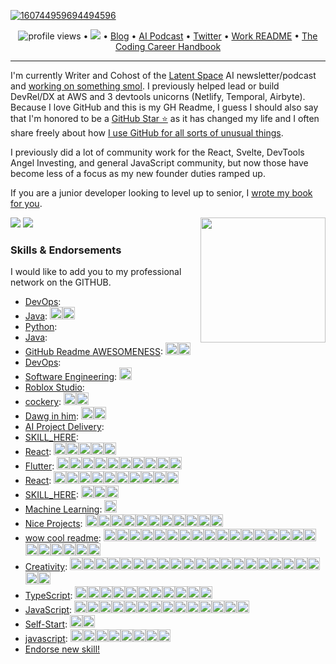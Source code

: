 <!--<h3 align="center">
![image](https://user-images.githubusercontent.com/6764957/87082196-3418a980-c25d-11ea-9987-0d9787d54100.png)
</h3> -->


<!-- Whats up hacker news, i dont give a shit about being a github influencer lmao stop judging me based on literally a bio i typed up in 3 minutes -->


<!-- comment out for now while https://github.com/jstrieb/github-stats/issues/7 is going on -->

[![160744959694494596](https://user-images.githubusercontent.com/6764957/101521273-94ed0f00-39c0-11eb-9721-1fb49097a171.png)](https://github.com/sw-yx?tab=repositories)

<p align="center">
  <img src="https://gpvc.arturio.dev/sw-yx" alt="profile views"> •  
  <a href="https://twitter.com/intent/follow?screen_name=swyx&tw_p=followbutton"><img src="https://img.shields.io/twitter/follow/swyx?label=%40swyx&style=social"></a>  •
  <a href="https://swyx.io">Blog</a> •
  <a href="https://latent.space">AI Podcast</a> •
  <a href="https://twitter.com/intent/follow?screen_name=swyx&tw_p=followbutton">Twitter</a> •
  <a href="https://github.com/sw-yx/README">Work README</a> •
  <a href="https://learninpublic.org/?from=GH%20README">The Coding Career Handbook</a>
</p>

---


I'm currently Writer and Cohost of the [Latent Space](https://latent.space/) AI newsletter/podcast and [working on something smol](https://smol.ai/). I previously helped lead or build DevRel/DX at AWS and 3 devtools unicorns (Netlify, Temporal, Airbyte). Because I love GitHub and this is my GH Readme, I guess I should also say that I'm honored to be a [GitHub Star ⭐](https://stars.github.com/) as it has changed my life and I often share freely about how [I use GitHub for all sorts of unusual things](https://www.google.com/search?q=swyx+how+i+use+github).

I previously did a lot of community work for the React, Svelte, DevTools Angel Investing, and general JavaScript community, but now those have become less of a focus as my new founder duties ramped up.

If you are a junior developer looking to level up to senior, I <a href="https://learninpublic.org/?from=GH%20README">wrote my book for you</a>.

<a href="https://myoctocat.dev/@sw-yx/octocat">
  <img align="right" src="https://user-images.githubusercontent.com/6764957/101532175-1cda1580-39cf-11eb-92fc-8466f97122fc.png" width=200 />
</a>

<!-- 

- See my [full about page here](http://swyx.io/about) as well as [featured writing](https://www.swyx.io/#featured-writing).
- 👯 I am on the [Career Chats](https://careerchats.transistor.fm/), [Svelte Radio](https://www.svelteradio.com/), and [Swyx Mixtape](http://swyx.transistor.fm/) podcasts.
- 💬 Ask me about [Svelte](https://www.swyx.io/svelte-why/) and [React](https://www.youtube.com/watch?v=KJP1E-Y-xyo) and [Temporal](https://temporal.io) and [Airbyte](https://airbyte.io)!
- 📫 How to reach me: `swyx at hey dot com`
- 😄 Pronouns: he/him
- ⚡ Fun fact: I was once [detained in Cuba](https://dev.to/swyx/the-ux-of-proving-our-humanity-to-machines-nf#aside-my-time-as-a-cuban-detainee) on suspicion of being a spy

-->

![](https://github.com/sw-yx/sw-yx/blob/master/generated/overview.svg)
![](https://github.com/sw-yx/sw-yx/blob/master/generated/languages.svg)


<!--START_SECTION:endorsements-->
  ### Skills & Endorsements
  
  I would like to add you to my professional network on the GITHUB.

  <ul>
  <li><a href="https://github.com/swyxio/swyxio/issues/64">DevOps</a>: </li>
<li><a href="https://github.com/swyxio/swyxio/issues/63">Java</a>: <img src=https://avatars.githubusercontent.com/u/66071876?u=604de210151fc480c2f9c198a92879dd804da86e&v=4&s=20 height=20 /><img src=https://avatars.githubusercontent.com/u/66071876?u=604de210151fc480c2f9c198a92879dd804da86e&v=4&s=20 height=20 /></li>
<li><a href="https://github.com/swyxio/swyxio/issues/62">Python</a>: </li>
<li><a href="https://github.com/swyxio/swyxio/issues/61">Java</a>: </li>
<li><a href="https://github.com/swyxio/swyxio/issues/60">GitHub Readme AWESOMENESS</a>: <img src=https://avatars.githubusercontent.com/u/66071876?u=604de210151fc480c2f9c198a92879dd804da86e&v=4&s=20 height=20 /><img src=https://avatars.githubusercontent.com/u/66071876?u=604de210151fc480c2f9c198a92879dd804da86e&v=4&s=20 height=20 /></li>
<li><a href="https://github.com/swyxio/swyxio/issues/59">DevOps</a>: </li>
<li><a href="https://github.com/swyxio/swyxio/issues/56">Software Engineering</a>: <img src=https://avatars.githubusercontent.com/u/158775116?u=81194d2cc9e2404c114f59ae293bbe60dce4c0f9&v=4&s=20 height=20 /></li>
<li><a href="https://github.com/swyxio/swyxio/issues/55">Roblox Studio</a>: </li>
<li><a href="https://github.com/swyxio/swyxio/issues/54">cockery</a>: <img src=https://avatars.githubusercontent.com/u/28301369?u=1a2fb6e1db1ded905a4c38f5643943c1e6c9f64e&v=4&s=20 height=20 /><img src=https://avatars.githubusercontent.com/u/15427049?u=e66d7521bc1ac0de424d9da9ae315fe24afaee92&v=4&s=20 height=20 /></li>
<li><a href="https://github.com/swyxio/swyxio/issues/52">Dawg in him</a>: <img src=https://avatars.githubusercontent.com/u/8742021?u=389d403ecf207e93e39af9c8b43828854655f1a7&v=4&s=20 height=20 /><img src=https://avatars.githubusercontent.com/u/44032235?u=cdab74ccd0fe95efbe9c5620328198bb524305db&v=4&s=20 height=20 /></li>
<li><a href="https://github.com/swyxio/swyxio/issues/51">AI Project Delivery</a>: </li>
<li><a href="https://github.com/swyxio/swyxio/issues/50">SKILL_HERE</a>: </li>
<li><a href="https://github.com/swyxio/swyxio/issues/49">React</a>: <img src=https://avatars.githubusercontent.com/u/46057471?u=4d1bf69d7c338cd909764162dc3354c354f91bed&v=4&s=20 height=20 /><img src=https://avatars.githubusercontent.com/u/2555503?u=d8b410189cf5cb0698858ef6d64bbdd03f0473ef&v=4&s=20 height=20 /><img src=https://avatars.githubusercontent.com/u/46792207?u=3a6ff7bb5471781d3081218ff6ffcef48d2ef955&v=4&s=20 height=20 /><img src=https://avatars.githubusercontent.com/u/6303786?u=daafe664c0f2af5b6ea6bfa72271d0e351c97b2f&v=4&s=20 height=20 /><img src=https://avatars.githubusercontent.com/u/5083214?v=4&s=20 height=20 /></li>
<li><a href="https://github.com/swyxio/swyxio/issues/48">Flutter</a>: <img src=https://avatars.githubusercontent.com/u/15138747?u=77b91bf625688dffe218d01082ecf91e43801cd1&v=4&s=20 height=20 /><img src=https://avatars.githubusercontent.com/u/3353385?u=2ae27e396879f4b43730416370997ad7208c9745&v=4&s=20 height=20 /><img src=https://avatars.githubusercontent.com/u/37607224?u=a6dbee4f04ab3071d2f5b19160bc359d6cd62f8a&v=4&s=20 height=20 /><img src=https://avatars.githubusercontent.com/u/52480636?u=60f01edf07bc7acc5dc7072e8d4b8b86a1809eb8&v=4&s=20 height=20 /><img src=https://avatars.githubusercontent.com/u/76885050?v=4&s=20 height=20 /><img src=https://avatars.githubusercontent.com/u/30106022?u=62f235fb32a91460d03550357b538610a42fb1d5&v=4&s=20 height=20 /><img src=https://avatars.githubusercontent.com/u/79903756?u=560ba2a5067ea4c4553e355fe34791b359f4a5b8&v=4&s=20 height=20 /><img src=https://avatars.githubusercontent.com/u/47685150?u=9841362367533afbfa4f12c72d59ff8760e1b804&v=4&s=20 height=20 /><img src=https://avatars.githubusercontent.com/u/63846399?v=4&s=20 height=20 /><img src=https://avatars.githubusercontent.com/u/64674824?u=65cfa8f3de347a65c83c01d3c2066d32aa139ce5&v=4&s=20 height=20 /></li>
<li><a href="https://github.com/swyxio/swyxio/issues/46">React</a>: <img src=https://avatars.githubusercontent.com/u/56319778?u=7e7129c86cb0839d5ec764b19fd9687d7149868d&v=4&s=20 height=20 /><img src=https://avatars.githubusercontent.com/u/121201452?u=c4ae55c00e76381437343b24f7fdb9bc4433dcad&v=4&s=20 height=20 /><img src=https://avatars.githubusercontent.com/u/78602031?u=40555416e32672ed73e9eaa5637c52ebb3f5ade0&v=4&s=20 height=20 /><img src=https://avatars.githubusercontent.com/u/57211233?u=9e41850fd1bed137d15a9ad25205914ed0f663bd&v=4&s=20 height=20 /><img src=https://avatars.githubusercontent.com/u/4616064?u=dc4532608d264458a1a6179a24c99a983b66f2c2&v=4&s=20 height=20 /><img src=https://avatars.githubusercontent.com/u/95548013?u=a9f02e9359f5e61e5665622b62d7b48dcc703d47&v=4&s=20 height=20 /><img src=https://avatars.githubusercontent.com/u/5029660?u=a284778cc7a3cb286780137638f6d2fd0f77f231&v=4&s=20 height=20 /><img src=https://avatars.githubusercontent.com/u/46057471?u=4d1bf69d7c338cd909764162dc3354c354f91bed&v=4&s=20 height=20 /><img src=https://avatars.githubusercontent.com/u/18576811?u=cab60f106fee85b56525bc558367423e02cdb7f1&v=4&s=20 height=20 /><img src=https://avatars.githubusercontent.com/u/52394293?u=4f927a2ece6b640bf34a3441f6605c1c77d680fc&v=4&s=20 height=20 /></li>
<li><a href="https://github.com/swyxio/swyxio/issues/45">SKILL_HERE</a>: <img src=https://avatars.githubusercontent.com/u/56319778?u=7e7129c86cb0839d5ec764b19fd9687d7149868d&v=4&s=20 height=20 /><img src=https://avatars.githubusercontent.com/u/121201452?u=c4ae55c00e76381437343b24f7fdb9bc4433dcad&v=4&s=20 height=20 /><img src=https://avatars.githubusercontent.com/u/610638?u=313cc0baf1e4028063b5c6c594b6823dbb45dd71&v=4&s=20 height=20 /></li>
<li><a href="https://github.com/swyxio/swyxio/issues/44">Machine Learning</a>: <img src=https://avatars.githubusercontent.com/u/56319778?u=7e7129c86cb0839d5ec764b19fd9687d7149868d&v=4&s=20 height=20 /></li>
<li><a href="https://github.com/swyxio/swyxio/issues/43">Nice Projects</a>: <img src=https://avatars.githubusercontent.com/u/86871991?u=e53a03ec7552d32e0f01d62f51758855d615f70d&v=4&s=20 height=20 /><img src=https://avatars.githubusercontent.com/u/74574275?u=b66164e6e8bb2ebb6510484d2ae31ad605e216af&v=4&s=20 height=20 /><img src=https://avatars.githubusercontent.com/u/60849894?u=c54c724c7d7fd5368f537b886591bf68a7127bfb&v=4&s=20 height=20 /><img src=https://avatars.githubusercontent.com/u/26383905?u=41b5f265617d49c435eef4fe09f0fe5e1e03f80b&v=4&s=20 height=20 /><img src=https://avatars.githubusercontent.com/u/9533646?u=bdeb73be2e3c6aeaacf3e82887429a6e774be38e&v=4&s=20 height=20 /><img src=https://avatars.githubusercontent.com/u/66274903?u=25b3729858874b8bb6a1c5b63570ca1778d913d0&v=4&s=20 height=20 /><img src=https://avatars.githubusercontent.com/u/95628792?u=0892008915626e959ebfee29c3199f9e128d2ff4&v=4&s=20 height=20 /><img src=https://avatars.githubusercontent.com/u/79057640?u=da15edc20e96275a463bb9736a22e9a4eaf876e1&v=4&s=20 height=20 /><img src=https://avatars.githubusercontent.com/u/16997807?u=dd0550e291d4450e5e60f215e535ae42b35043a4&v=4&s=20 height=20 /><img src=https://avatars.githubusercontent.com/u/70442338?u=beb1f1295293ecd690ef5e0828e4eb225439cfe7&v=4&s=20 height=20 /><img src=https://avatars.githubusercontent.com/u/119356356?u=2969fd2499e3d7e0f299cfb44d06fe0de62420d3&v=4&s=20 height=20 /></li>
<li><a href="https://github.com/swyxio/swyxio/issues/41">wow cool readme</a>: <img src=https://avatars.githubusercontent.com/u/67929847?u=8f496a9425b6fb1cd4e717eda5754f5e1ff00d99&v=4&s=20 height=20 /><img src=https://avatars.githubusercontent.com/u/6764957?u=97ad815028595b73b06ee4b0510e66bbe391228d&v=4&s=20 height=20 /><img src=https://avatars.githubusercontent.com/u/8036315?u=edeada0c9164e7b7399f2c9cd74dbb53fcbc62f3&v=4&s=20 height=20 /><img src=https://avatars.githubusercontent.com/u/33608116?v=4&s=20 height=20 /><img src=https://avatars.githubusercontent.com/u/7691110?u=f50895c9c7d4e27e10a10bb41daf739d346ef420&v=4&s=20 height=20 /><img src=https://avatars.githubusercontent.com/u/25782070?u=52456d1dc05f44339fc7ac38e6a12416145f948e&v=4&s=20 height=20 /><img src=https://avatars.githubusercontent.com/u/59306143?u=554f4f17ff1fe3da319641bba270051fd587f7bd&v=4&s=20 height=20 /><img src=https://avatars.githubusercontent.com/u/90595158?u=85d527d9fe622ef8be5be506f346f677176292d9&v=4&s=20 height=20 /><img src=https://avatars.githubusercontent.com/u/89905833?u=2c2d5a336726310c6dbf60b36167100e7179df84&v=4&s=20 height=20 /><img src=https://avatars.githubusercontent.com/u/7946748?u=195c6b7c89cc3493a3624888efbd9b1f74871f06&v=4&s=20 height=20 /><img src=https://avatars.githubusercontent.com/u/4616064?u=dc4532608d264458a1a6179a24c99a983b66f2c2&v=4&s=20 height=20 /><img src=https://avatars.githubusercontent.com/u/3819724?u=a7af35d70c4644c95d3d72ca2ae475f6e599a50e&v=4&s=20 height=20 /><img src=https://avatars.githubusercontent.com/u/59414243?u=0ae16f81f3dcb9f6268390d602f36104acae8d10&v=4&s=20 height=20 /><img src=https://avatars.githubusercontent.com/u/93786592?u=f86ff0e8d0289562c2bfd4df1f2f317e163daea6&v=4&s=20 height=20 /><img src=https://avatars.githubusercontent.com/u/33098072?u=c03aeac26b217a8016c296d1b9c7f447b5743bbc&v=4&s=20 height=20 /><img src=https://avatars.githubusercontent.com/u/142387029?u=0a9ee23ffa612efd43a616fd86f58c5ca2f3607e&v=4&s=20 height=20 /><img src=https://avatars.githubusercontent.com/u/89846654?u=6f2a9ff8d9bff559bd0d112182a3c38881684b3d&v=4&s=20 height=20 /><img src=https://avatars.githubusercontent.com/u/35992057?u=0127beb8fbdedd25bacaf682efc6aadb045ed93b&v=4&s=20 height=20 /><img src=https://avatars.githubusercontent.com/u/122175234?u=822d0ef6c00e5a1144847e62c048a511cbaab625&v=4&s=20 height=20 /><img src=https://avatars.githubusercontent.com/u/6699901?u=32b1934c28bc7f496ec20624654780c2b23f40d3&v=4&s=20 height=20 /><img src=https://avatars.githubusercontent.com/u/10172142?u=ca6cef7414a9d269766bdf1a4749abecdca76265&v=4&s=20 height=20 /><img src=https://avatars.githubusercontent.com/u/119356356?u=2969fd2499e3d7e0f299cfb44d06fe0de62420d3&v=4&s=20 height=20 /><img src=https://avatars.githubusercontent.com/u/32396925?u=5a8ee3008737bdb5f5751a6929fe2c035c184d2b&v=4&s=20 height=20 /></li>
<li><a href="https://github.com/swyxio/swyxio/issues/40">Creativity</a>: <img src=https://avatars.githubusercontent.com/u/5083214?v=4&s=20 height=20 /><img src=https://avatars.githubusercontent.com/u/1330573?v=4&s=20 height=20 /><img src=https://avatars.githubusercontent.com/u/79557780?u=48bc43015df9d39251b9de7ef8e6054a606e7a73&v=4&s=20 height=20 /><img src=https://avatars.githubusercontent.com/u/43346471?u=c768a3c22670552ad1bb83fb78b16794bcbdaaf4&v=4&s=20 height=20 /><img src=https://avatars.githubusercontent.com/u/84139744?u=5023e48fa680d47f5e9bc7c3f3f63627b360e83e&v=4&s=20 height=20 /><img src=https://avatars.githubusercontent.com/u/43886029?v=4&s=20 height=20 /><img src=https://avatars.githubusercontent.com/u/43886029?v=4&s=20 height=20 /><img src=https://avatars.githubusercontent.com/u/43886029?v=4&s=20 height=20 /><img src=https://avatars.githubusercontent.com/u/43886029?v=4&s=20 height=20 /><img src=https://avatars.githubusercontent.com/u/43886029?v=4&s=20 height=20 /><img src=https://avatars.githubusercontent.com/u/43886029?v=4&s=20 height=20 /><img src=https://avatars.githubusercontent.com/u/305414?u=52e76017aea2a5942f042c098e8ce56f50034073&v=4&s=20 height=20 /><img src=https://avatars.githubusercontent.com/u/4337705?u=b042eccb9c76e19b82d115419ee7b44557ab65ef&v=4&s=20 height=20 /><img src=https://avatars.githubusercontent.com/u/42885087?u=6cfe2461f65e78b0457a4ddc0df647714653d6dd&v=4&s=20 height=20 /><img src=https://avatars.githubusercontent.com/u/6334512?u=e73f39bbd3754d53805d43180e2f9cb87c7a78ff&v=4&s=20 height=20 /><img src=https://avatars.githubusercontent.com/u/89905833?u=2c2d5a336726310c6dbf60b36167100e7179df84&v=4&s=20 height=20 /><img src=https://avatars.githubusercontent.com/u/125072926?u=5c680a5b54dd182f729c6f2fda2b206375211224&v=4&s=20 height=20 /><img src=https://avatars.githubusercontent.com/u/46008593?u=5c5dbfd810e5175afc8d4a3f7d11bc873b700fd8&v=4&s=20 height=20 /><img src=https://avatars.githubusercontent.com/u/46008593?u=5c5dbfd810e5175afc8d4a3f7d11bc873b700fd8&v=4&s=20 height=20 /><img src=https://avatars.githubusercontent.com/u/46008593?u=5c5dbfd810e5175afc8d4a3f7d11bc873b700fd8&v=4&s=20 height=20 /><img src=https://avatars.githubusercontent.com/u/46008593?u=5c5dbfd810e5175afc8d4a3f7d11bc873b700fd8&v=4&s=20 height=20 /><img src=https://avatars.githubusercontent.com/u/46008593?u=5c5dbfd810e5175afc8d4a3f7d11bc873b700fd8&v=4&s=20 height=20 /></li>
<li><a href="https://github.com/swyxio/swyxio/issues/39">TypeScript</a>: <img src=https://avatars.githubusercontent.com/u/1310895?u=aa5492101d2ba04c0c5a2fd6274e18e74edcc21e&v=4&s=20 height=20 /><img src=https://avatars.githubusercontent.com/u/32578695?u=4d29c60cdf3bd3baa5711262fff129c37e9cc273&v=4&s=20 height=20 /><img src=https://avatars.githubusercontent.com/u/39828165?u=e0c1cc28dc7156a3d6714beb9d6732e143f253ff&v=4&s=20 height=20 /><img src=https://avatars.githubusercontent.com/u/84139744?u=5023e48fa680d47f5e9bc7c3f3f63627b360e83e&v=4&s=20 height=20 /><img src=https://avatars.githubusercontent.com/u/60979926?u=b92ca8009237d06ca71c03d2f25a3de3a4a72ed4&v=4&s=20 height=20 /><img src=https://avatars.githubusercontent.com/u/7358912?u=6b354a068b3f5b69ce366ae119ed74566fdf0d61&v=4&s=20 height=20 /><img src=https://avatars.githubusercontent.com/u/102946270?u=8f26c9c5e51e3407accdad98fd6631ba8cdb89e9&v=4&s=20 height=20 /><img src=https://avatars.githubusercontent.com/u/7151485?u=0c604d6c03d8de56403af45dd4c365a97a405966&v=4&s=20 height=20 /><img src=https://avatars.githubusercontent.com/u/26205666?v=4&s=20 height=20 /><img src=https://avatars.githubusercontent.com/u/76874341?u=283b1be63e0cad2b93605da59207b22b483d9e31&v=4&s=20 height=20 /><img src=https://avatars.githubusercontent.com/u/40840079?u=cb0332edd5a71ee5918e616649e29ca4a1d721ad&v=4&s=20 height=20 /></li>
<li><a href="https://github.com/swyxio/swyxio/issues/38">JavaScript</a>: <img src=https://avatars.githubusercontent.com/u/91498093?v=4&s=20 height=20 /><img src=https://avatars.githubusercontent.com/u/23583726?u=d9aa829afdaf165d3b94a1c0151c3421d4eb2dc2&v=4&s=20 height=20 /><img src=https://avatars.githubusercontent.com/u/1310895?u=aa5492101d2ba04c0c5a2fd6274e18e74edcc21e&v=4&s=20 height=20 /><img src=https://avatars.githubusercontent.com/u/5083214?v=4&s=20 height=20 /><img src=https://avatars.githubusercontent.com/u/32578695?u=4d29c60cdf3bd3baa5711262fff129c37e9cc273&v=4&s=20 height=20 /><img src=https://avatars.githubusercontent.com/u/87615572?u=9663c624ce9880000604a9cfc697e2da251ce4fd&v=4&s=20 height=20 /><img src=https://avatars.githubusercontent.com/u/67929847?u=8f496a9425b6fb1cd4e717eda5754f5e1ff00d99&v=4&s=20 height=20 /><img src=https://avatars.githubusercontent.com/u/68931378?u=b4faaf1cfde3007c698e8d474244bdd6c4affcfb&v=4&s=20 height=20 /><img src=https://avatars.githubusercontent.com/u/45036724?u=9e742256a5a6f3845b300cbb5f4a2cb5ec9e89f7&v=4&s=20 height=20 /><img src=https://avatars.githubusercontent.com/u/56319778?u=7e7129c86cb0839d5ec764b19fd9687d7149868d&v=4&s=20 height=20 /><img src=https://avatars.githubusercontent.com/u/121201452?u=c4ae55c00e76381437343b24f7fdb9bc4433dcad&v=4&s=20 height=20 /><img src=https://avatars.githubusercontent.com/u/76874341?u=283b1be63e0cad2b93605da59207b22b483d9e31&v=4&s=20 height=20 /><img src=https://avatars.githubusercontent.com/u/4616064?u=dc4532608d264458a1a6179a24c99a983b66f2c2&v=4&s=20 height=20 /><img src=https://avatars.githubusercontent.com/u/89846654?u=6f2a9ff8d9bff559bd0d112182a3c38881684b3d&v=4&s=20 height=20 /></li>
<li><a href="https://github.com/swyxio/swyxio/issues/37">Self-Start</a>: <img src=https://avatars.githubusercontent.com/u/33608116?v=4&s=20 height=20 /><img src=https://avatars.githubusercontent.com/u/55244578?u=74720b743868ded2ffb1e2b010f496684982d38e&v=4&s=20 height=20 /></li>
<li><a href="https://github.com/swyxio/swyxio/issues/35">javascript</a>: <img src=https://avatars.githubusercontent.com/u/53054099?u=cb5b0c881e0c9f7c7aa00da0a6b5bed62da4618e&v=4&s=20 height=20 /><img src=https://avatars.githubusercontent.com/u/28717686?u=4b06739a9652414380b7ac73d4907b20f9169ec8&v=4&s=20 height=20 /><img src=https://avatars.githubusercontent.com/u/67929847?u=8f496a9425b6fb1cd4e717eda5754f5e1ff00d99&v=4&s=20 height=20 /><img src=https://avatars.githubusercontent.com/u/64121292?u=3c3a11cacc6ba56261efe34daec7c4a9bf14f511&v=4&s=20 height=20 /><img src=https://avatars.githubusercontent.com/u/67689090?u=1750e828e5c2af149332172ea540f82fafbe0b84&v=4&s=20 height=20 /><img src=https://avatars.githubusercontent.com/u/76874341?u=283b1be63e0cad2b93605da59207b22b483d9e31&v=4&s=20 height=20 /><img src=https://avatars.githubusercontent.com/u/4126?u=22619cea9e5c2872c345b909ea5adbe47e3be2f8&v=4&s=20 height=20 /><img src=https://avatars.githubusercontent.com/u/115037887?u=b9b15d0dea0aa005daa3cc05ac08213412c2f055&v=4&s=20 height=20 /></li>
  <li><a href="https://github.com/sw-yx/sw-yx/issues/new?assignees=&labels=&template=endorsement-template.md&title=Endorse%3A+SKILL_HERE">Endorse new skill!</a></li>
  </ul>
  <!--END_SECTION:endorsements-->

